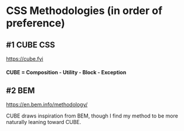 # CSS Methodologies (in order of preference)

## #1 CUBE CSS

https://cube.fyi

#### CUBE = Composition - Utility - Block - Exception




## #2 BEM

https://en.bem.info/methodology/

CUBE draws inspiration from BEM, though I find my method to be more naturally leaning toward CUBE.
